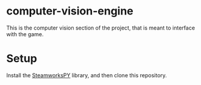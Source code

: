 # computer-vision-engine
This is the computer vision section of the project, that is meant to interface with the game.



# Setup
Install the [SteamworksPY](https://github.com/philippj/SteamworksPy) library, and then clone this repository.
